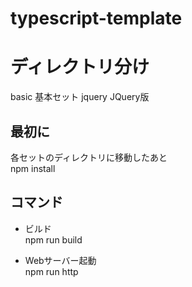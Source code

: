 # typescript-template

# ディレクトリ分け
basic 基本セット
jquery JQuery版

## 最初に
各セットのディレクトリに移動したあと  
npm install  

## コマンド
- ビルド  
npm run build  

- Webサーバー起動  
npm run http  
